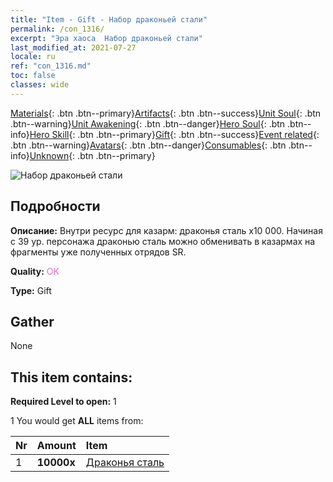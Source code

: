 ```yaml
---
title: "Item - Gift - Набор драконьей стали"
permalink: /con_1316/
excerpt: "Эра хаоса  Набор драконьей стали"
last_modified_at: 2021-07-27
locale: ru
ref: "con_1316.md"
toc: false
classes: wide
---
```

 [Materials](/ItemsRU/){: .btn .btn--primary}[Artifacts](/ItemsRU/Artifacts/){: .btn .btn--success}[Unit Soul](/ItemsRU/UnitSoul/){: .btn .btn--warning}[Unit Awakening](/ItemsRU/UnitAwakening/){: .btn .btn--danger}[Hero Soul](/ItemsRU/HeroSoul/){: .btn .btn--info}[Hero Skill](/ItemsRU/HeroSkill/){: .btn .btn--primary}[Gift](/ItemsRU/Gift/){: .btn .btn--success}[Event related](/ItemsRU/Events/){: .btn .btn--warning}[Avatars](/ItemsRU/Avatars/){: .btn .btn--danger}[Consumables](/ItemsRU/Consumables/){: .btn .btn--info}[Unknown](/ItemsRU/Unknown/){: .btn .btn--primary}

 ![Набор драконьей стали](/images/t/i_907004.png)

## Подробности
 **Описание:** Внутри ресурс для казарм: драконья сталь х10 000. Начиная с 39 ур. персонажа драконью сталь можно обменивать в казармах на фрагменты уже полученных отрядов SR.

 **Quality:** <span style="color: #DA70D6">OK</span>

 **Type:** Gift

## Gather

  None

## This item contains:

 **Required Level to open:** 1

 1 You would get **ALL** items  from:

  | Nr | Amount |     Item    |
  |:---|:-------|:------------|
  | 1 |  **10000x** | [Драконья сталь](/ItemsRU/con_880/) |  | 
